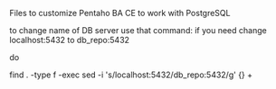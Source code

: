 Files to customize Pentaho BA CE to work with PostgreSQL

to change name of DB server use that command:
if you need change localhost:5432 to db_repo:5432

do

find . -type f -exec sed -i 's/localhost:5432/db_repo:5432/g' {} +


